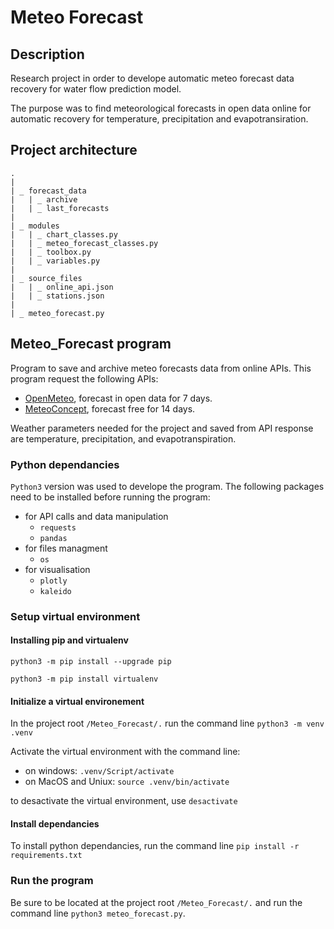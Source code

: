 # Meteo Forecast

## Description

Research project in order to develope automatic meteo forecast data recovery for water flow prediction model. 

The purpose was to find meteorological forecasts in open data online for automatic recovery for temperature, precipitation and evapotransiration.  

## Project architecture

```
.
|
| _ forecast_data
|   | _ archive 
|   | _ last_forecasts
|
| _ modules
|   | _ chart_classes.py
|   | _ meteo_forecast_classes.py
|   | _ toolbox.py
|   | _ variables.py
|
| _ source_files 
|   | _ online_api.json
|   | _ stations.json
|
| _ meteo_forecast.py

```

## Meteo_Forecast program 

Program to save and archive  meteo forecasts data from online APIs. This program request the following APIs:
- [OpenMeteo](https://open-meteo.com/en), forecast in open data for 7 days.  
- [MeteoConcept](https://api.meteo-concept.com/), forecast free for 14 days. 

Weather parameters needed for the project and saved from API response are temperature, precipitation, and evapotranspiration. 

### Python dependancies

`Python3` version was used to develope the program. 
The following packages need to be installed before running the program:
- for API calls and data manipulation
  - `requests`
  - `pandas`
- for files managment
  - `os`
- for visualisation
  - `plotly` 
  - `kaleido` 

### Setup virtual environment

#### Installing pip and virtualenv

`python3 -m pip install --upgrade pip`

`python3 -m pip install virtualenv`

#### Initialize a virtual environement

In the project root `/Meteo_Forecast/.` run the command line `python3 -m venv .venv`

Activate the virtual environment with the command line:
- on windows: `.venv/Script/activate`
- on MacOS and Uniux: `source .venv/bin/activate`

to desactivate the virtual environment, use `desactivate` 

#### Install dependancies

To install python dependancies, run the command line `pip install -r requirements.txt`

### Run the program 

Be sure to be located at the project root `/Meteo_Forecast/.` and run the command line `python3 meteo_forecast.py`.





